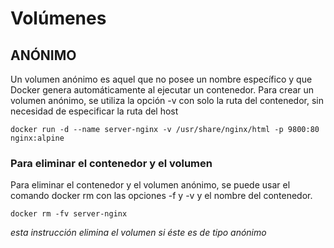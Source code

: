 # Volúmenes
## ANÓNIMO
Un volumen anónimo es aquel que no posee un nombre específico y que Docker genera automáticamente al ejecutar un contenedor. Para crear un volumen anónimo, se utiliza la opción -v con solo la ruta del contenedor, sin necesidad de especificar la ruta del host

```
docker run -d --name server-nginx -v /usr/share/nginx/html -p 9800:80 nginx:alpine
```

### Para eliminar el contenedor y el volumen
Para eliminar el contenedor y el volumen anónimo, se puede usar el comando docker rm con las opciones -f y -v y el nombre del contenedor.
```
docker rm -fv server-nginx
```

_esta instrucción elimina el volumen si éste es de tipo anónimo_
